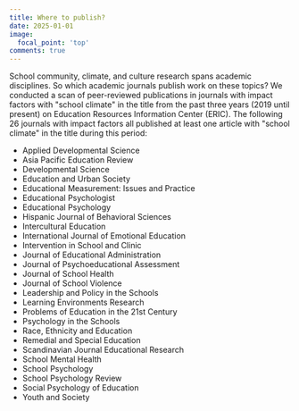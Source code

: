 ```yaml
---
title: Where to publish?
date: 2025-01-01
image:
  focal_point: 'top'
comments: true
---
```


School community, climate, and culture research spans academic disciplines. So which academic journals publish work on these topics? We conducted a scan of peer-reviewed publications in journals with impact factors with "school climate" in the title from the past three years (2019 until present) on Education Resources Information Center (ERIC). The following 26 journals with impact factors all published at least one article with "school climate" in the title during this period:

- Applied Developmental Science
- Asia Pacific Education Review
- Developmental Science
- Education and Urban Society
- Educational Measurement: Issues and Practice
- Educational Psychologist
- Educational Psychology
- Hispanic Journal of Behavioral Sciences
- Intercultural Education
- International Journal of Emotional Education
- Intervention in School and Clinic
- Journal of Educational Administration
- Journal of Psychoeducational Assessment
- Journal of School Health
- Journal of School Violence
- Leadership and Policy in the Schools
- Learning Environments Research
- Problems of Education in the 21st Century
- Psychology in the Schools
- Race, Ethnicity and Education
- Remedial and Special Education
- Scandinavian Journal Educational Research
- School Mental Health
- School Psychology
- School Psychology Review
- Social Psychology of Education
- Youth and Society